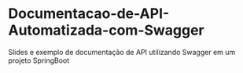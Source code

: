 # Documentacao-de-API-Automatizada-com-Swagger
Slides e exemplo de documentação de API utilizando Swagger em um projeto SpringBoot
